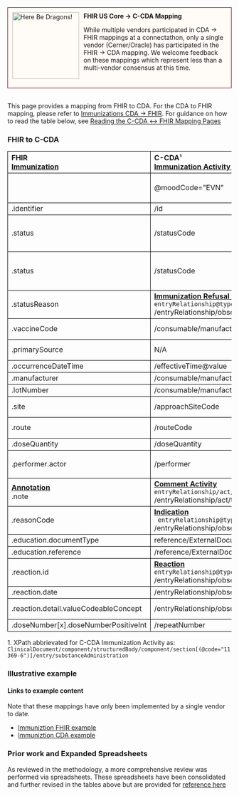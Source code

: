 <style>
td, th {
   border: 1px solid black!important;
}
</style>

<div style="border: 1px solid maroon; padding: 10px; background-color: #fffbf7; min-height: 160px;">
  <img src="assets/images/dragon.png" width="150" style="float:left; mix-blend-mode: multiply; margin-right: 10px;" title="Here Be Dragons!" height="150">
  <b>FHIR US Core → C-CDA Mapping</b>
  <p class="warning">
    While multiple vendors participated in CDA → FHIR mappings at a connectathon, only a single vendor (Cerner/Oracle) has participated in the FHIR → CDA mapping. We welcome feedback on these mappings which represent less than a multi-vendor consensus at this time.
  </p>
</div>
<br/>

This page provides a mapping from FHIR to CDA. For the CDA to FHIR mapping, please refer to [Immunizations CDA → FHIR](./CF-immunizations.html). For guidance on how to read the table below, see [Reading the C-CDA ↔ FHIR Mapping Pages](./mappingGuidance.html)

### FHIR to C-CDA

|FHIR<br/>[Immunization](http://hl7.org/fhir/us/core/StructureDefinition-us-core-immunization.html#profile)|C-CDA¹<br/>[Immunization Activity substanceAdministration](http://hl7.org/cda/stds/ccda/draft1/StructureDefinition-2.16.840.1.113883.10.20.22.4.52.html)|Transform Steps|
|:----|:----|:----|
||@moodCode="EVN"|All FHIR Immunizations should be set to EVN moodCode in 
|.identifier|/id|[CDA id ↔ FHIR identifier](mappingGuidance.html#cda-id--fhir-identifier)|
|.status|/statusCode|**Constraint** when ```status.value="not-done"```<br/>Set negationInd to true in CDA observation|
|.status|/statusCode|**Constraint** all other values of status<br/>[FHIR status → CDA statusCode](ConceptMap-FC-ImmunizationStatus.html)|
|.statusReason|**[Immunization Refusal Reason](http://hl7.org/cda/stds/ccda/draft1/StructureDefinition-2.16.840.1.113883.10.20.22.4.53.html)**<br/>```entryRelationship@typeCode="RSON"```<br/>/entryRelationship/observation/code|[FHIR statusReason → CDA refusal](ConceptMap-FC-ImmunizationRefusal.html)|
|.vaccineCode|/consumable/manufacturedProduct/manufacturedMaterial/code|[CDA coding ↔ FHIR CodeableConcept](mappingGuidance.html#cda-coding--fhir-codeableconcept)|
|.primarySource|N/A|This element has no target in CDA
|.occurrenceDateTime|/effectiveTime@value|[CDA ↔ FHIR Time/Dates](mappingGuidance.html#cda--fhir-timedates)|
|.manufacturer|/consumable/manufacturedProduct/manufacturerOrganization||
|.lotNumber|/consumable/manufacturedMaterial/lotNumberText||
|.site|/approachSiteCode|[FHIR site → CDA approachSiteCode](ConceptMap-FC-ImmunizationSite.html)
|.route|/routeCode|[CDA coding ↔ FHIR CodeableConcept](mappingGuidance.html#cda-coding--fhir-codeableconcept)|
|.doseQuantity|/doseQuantity|[CDA ↔ FHIR Quantity](mappingGuidance.html#cda--fhir-quantity)|
|.performer.actor|/performer|**Constraint** when ```.performer.function="AP"```<br/>[CDA ↔ FHIR Provenance](mappingGuidance.html#cda--fhir-provenance)|
|**[Annotation](https://hl7.org/fhir/datatypes.html#Annotation)**<br/>.note|**[Comment Activity](http://hl7.org/cda/stds/ccda/draft1/StructureDefinition-2.16.840.1.113883.10.20.22.4.64.html)**<br/>```entryRelationship/act/code@code="48767-8"```<br/>/entryRelationship/act/text||
|.reasonCode|**[Indication](http://hl7.org/cda/stds/ccda/draft1/StructureDefinition-2.16.840.1.113883.10.20.22.4.19.html)**<br/>``` entryRelationship@typeCode="RSON"```<br/>/entryRelationship/observation/value||
|.education.documentType|reference/ExternalDocument/code||
|.education.reference|/reference/ExternalDocument/id||
|.reaction.id|**[Reaction](http://hl7.org/cda/stds/ccda/draft1/StructureDefinition-2.16.840.1.113883.10.20.22.4.9.html)**<br/>```entryRelationship@typeCode="MFST"```<br/>/entryRelationship/observation/id|[CDA id ↔ FHIR identifier](mappingGuidance.html#cda-id--fhir-identifier)|
|.reaction.date|/entryRelationship/observation/effectiveTime|[CDA ↔ FHIR Time/Dates](mappingGuidance.html#cda--fhir-timedates)|
|.reaction.detail.valueCodeableConcept|/entryRelationship/observation/value|[CDA coding ↔ FHIR CodeableConcept](mappingGuidance.html#cda-coding--fhir-codeableconcept)|
|.doseNumber[x].doseNumberPositiveInt|/repeatNumber||

1\. XPath abbrievated for C-CDA Immunization Activity as: <br/> ```ClinicalDocument/component/structuredBody/component/section[(@code="11369-6")]/entry/substanceAdministration```

### Illustrative example

#### Links to example content

Note that these mappings have only been implemented by a single vendor to date. 
* [Immuniztion FHIR example](./Immunization-FC-immunization.html)
* [Immuniztion CDA example](./Binary-FC-immunization.html)

### Prior work and Expanded Spreadsheets

As reviewed in the methodology, a more comprehensive review was performed via spreadsheets. These spreadsheets have been consolidated and further revised in the tables above but are provided for [reference here](https://github.com/HL7/ccda-on-fhir/blob/master/mappings/FC/FHIR-CCDA%20Immunization.csv)